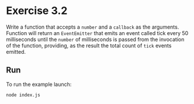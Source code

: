 # Exercise 3.2
Write a function that accepts a `number` and a `callback` as the arguments. Function will return an `EventEmitter` that emits an event called tick every 50 milliseconds until the `number` of milliseconds is passed from the invocation of the function, providing, as the result the total count of `tick` events emitted.

## Run

To run the example launch:

```bash
node index.js
```
